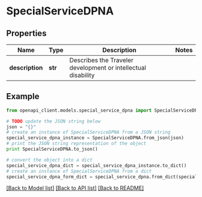 # SpecialServiceDPNA


## Properties
Name | Type | Description | Notes
------------ | ------------- | ------------- | -------------
**description** | **str** | Describes the Traveler development or intellectual disability | 

## Example

```python
from openapi_client.models.special_service_dpna import SpecialServiceDPNA

# TODO update the JSON string below
json = "{}"
# create an instance of SpecialServiceDPNA from a JSON string
special_service_dpna_instance = SpecialServiceDPNA.from_json(json)
# print the JSON string representation of the object
print SpecialServiceDPNA.to_json()

# convert the object into a dict
special_service_dpna_dict = special_service_dpna_instance.to_dict()
# create an instance of SpecialServiceDPNA from a dict
special_service_dpna_form_dict = special_service_dpna.from_dict(special_service_dpna_dict)
```
[[Back to Model list]](../README.md#documentation-for-models) [[Back to API list]](../README.md#documentation-for-api-endpoints) [[Back to README]](../README.md)


